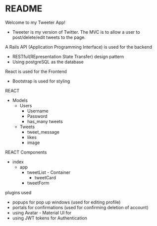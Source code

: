 # README
Welcome to my Tweeter App!
- Tweeter is my version of Twitter. The MVC is to allow a user to post/delete/edit tweets to the page.

A Rails API (Application Programming Interface) is used for the backend
  - RESTful(REpresentation State Transfer) design pattern
  - Using postgreSQL as the database

React is used for the Frontend
  - Bootstrap is used for styling

REACT
- Models
  - Users
    - Username
    - Password
    - has_many tweets
  - Tweets
    - tweet_message
    - likes
    - image
    
REACT
Components

- index
  - app
    - tweetList - Container
      - tweetCard
    - tweetForm


plugins used
- popups for pop up windows (used for editing profile)
- portals for confirmations (used for confirming deletion of account)
- using Avatar - Material UI for
- using JWT tokens for Authentication
